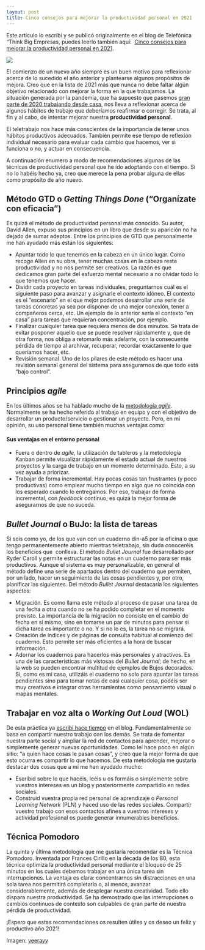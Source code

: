 ```yaml
---
layout: post
title: Cinco consejos para mejorar la productividad personal en 2021
---
```

Este artículo lo escribí y se publicó originalmente en el blog de Telefónica “Think Big Empresas, puedes leerlo también aquí:  [Cinco consejos para mejorar la productividad personal en 2021](https://empresas.blogthinkbig.com/consejos-para-mejorar-productividad/).

![](jcarlosmartin.github.io/images/fotopostproductividad.jpg)

El comienzo de un nuevo año siempre es un buen motivo para reflexionar acerca de lo sucedido el año anterior y plantearse algunos propósitos de mejora. Creo que en la lista de 2021 más que nunca no debe faltar algún objetivo relacionado con mejorar la forma en la que trabajamos. La situación generada por la pandemia, que ha supuesto que pasemos [gran parte de 2020 trabajando desde casa](https://empresas.blogthinkbig.com/teletrabajo-y-circunstancias-desde-casa-con-humor), nos lleva a reflexionar acerca de algunos hábitos de trabajo que deberíamos reafirmar o corregir. Se trata, al fin y al cabo, de intentar mejorar nuestra **productividad personal**.

El teletrabajo nos hace más conscientes de la importancia de tener unos hábitos productivos adecuados. También permite ese tiempo de reflexión individual necesario para evaluar cada cambio que hacemos, ver si funciona o no, y actuar en consecuencia.

A continuación enumero a modo de recomendaciones algunas de las técnicas de productividad personal que he ido adoptando con el tiempo. Si no lo habéis hecho ya, creo que merece la pena probar alguna de ellas como propósito de año nuevo.

## **Método GTD o _Getting Things Done_ (“Organízate con eficacia”)**

Es quizá el método de productividad personal más conocido. Su autor, David Allen, expuso sus principios en un libro que desde su aparición no ha dejado de sumar adeptos. Entre los principios de GTD que personalmente me han ayudado más están los siguientes:

-   Apuntar todo lo que tenemos en la cabeza en un único lugar. Como recoge Allen en su obra, tener muchas cosas en la cabeza resta productividad y no nos permite ser creativos. La razón es que dedicamos gran parte del esfuerzo mental necesario a no olvidar todo lo que tenemos que hacer.
-   Dividir cada proyecto en tareas individuales, preguntarnos cuál es el siguiente paso para avanzar y asignarle el contexto idóneo. El contexto es el “escenario” en el que mejor podemos desarrollar una serie de tareas concretas ya sea por disponer de una mejor conexión, tener a compañeros cerca, etc. Un ejemplo de lo anterior sería el contexto “en casa” para tareas que requieran concentración, por ejemplo.
-   Finalizar cualquier tarea que requiera menos de dos minutos. Se trata de evitar posponer aquello que se puede resolver rápidamente y, que de otra forma, nos obliga a retomarlo más adelante, con la consecuente pérdida de tiempo al archivar, recuperar, recordar exactamente lo que queríamos hacer, etc.
-   Revisión semanal. Uno de los pilares de este método es hacer una revisión semanal general del sistema para asegurarnos de que todo está “bajo control”.

## **Principios _agile_**

En los últimos años se ha hablado mucho de la [metodología _agile_](https://empresas.blogthinkbig.com/agile-es-rectificar-antes-para-acertar-pronto/). Normalmente se ha hecho referido al trabajo en equipo y con el objetivo de desarrollar un producto/servicio o gestionar un proyecto. Pero, en mi opinión, su uso personal tiene también muchas ventajas como:

#### Sus ventajas en el entorno personal

-   Fuera o dentro de _agile,_ la utilización de tableros y la metodología Kanban permite visualizar rápidamente el estado actual de nuestros proyectos y la carga de trabajo en un momento determinado. Esto, a su vez ayuda a priorizar.
-   Trabajar de forma incremental. Hay pocas cosas tan frustrantes (y poco productivas) como emplear mucho tiempo en algo que no coincida con los esperado cuando lo entregamos. Por eso, trabajar de forma incremental, con _feedback_ continuo, es quizá la mejor forma de asegurarnos de que no suceda.

## **_Bullet Journal_** **o BuJo: la lista de tareas**

Si sois como yo, de los que van con un cuaderno din-a5 por la oficina o que tengo permanentemente abierto mientras teletrabajo, sin duda conoceréis los beneficios que  conlleva. El método _Bullet Journal_ fue desarrollado por Ryder Caroll y permite estructurar las notas en un cuaderno para ser más productivos. Aunque el sistema es muy personalizable, en general el método define una serie de apartados dentro del cuaderno que permiten, por un lado, hacer un seguimiento de las cosas pendientes y, por otro, planificar las siguientes. Del método _Bullet Journal_ destacaría los siguientes aspectos:

-   Migración. Es como llama este método al proceso de pasar una tarea de una fecha a otra cuando no se ha podido completar en el momento previsto. La importancia de la migración no consiste en el cambio de fecha en sí mismo, sino en tomarse un par de minutos para pensar si dicha tarea es importante o no. Y si no lo es, la tarea no se migrará.
-   Creación de índices y de páginas de consulta habitual al comienzo del cuaderno. Esto permite ser más eficientes a la hora de buscar información.
-   Adornar los cuadernos para hacerlos más personales y atractivos. Es una de las características más vistosas del _Bullet Journal_; de hecho, en la web se pueden encontrar multitud de ejemplos de Bujos decorados. Si, como es mi caso, utilizáis el cuaderno no solo para apuntar las tareas pendientes sino para tomar notas de casi cualquier cosa, podéis ser muy creativos e integrar otras herramientas como pensamiento visual o mapas mentales.

## **Trabajar en voz alta o _Working Out Loud_ (WOL)**

De esta práctica ya [escribí hace tiempo](https://empresas.blogthinkbig.com/compartes-o-contribuyes-trabajar-en-voz-alta-un-nuevo-paradigma) en el blog. Fundamentalmente se basa en compartir nuestro trabajo con los demás. Se trata de fomentar nuestra parte social y ampliar la red de contactos para aprender, mejorar o simplemente generar nuevas oportunidades. Como leí hace poco en algún sitio: “a quien hace cosas le pasan cosas”, y creo que la mejor forma de que esto ocurra es compartir lo que hacemos. De esta metodología me gustaría destacar dos cosas que a mí me han ayudado mucho:

-   Escribid sobre lo que hacéis, leéis u os formáis o simplemente sobre vuestros intereses en un blog y posteriormente compartidlo en redes sociales.
-   Construid vuestra propia red personal de aprendizaje o _Personal Learning Network_ (PLN) y haced uso de las redes sociales. Compartir vuestro trabajo con esos contactos afines a vuestros intereses y actividad profesional os puede generar innumerables beneficios.

## **Técnica Pomodoro**

La quinta y última metodología que me gustaría recomendar es la Técnica Pomodoro. Inventada por Frances Cirillo en la década de los 80, esta técnica optimiza la productividad personal mediante el bloqueo de 25 minutos en los cuales debemos trabajar en una única tarea sin interrupciones. La ventaja es clara: concentrarnos sin distracciones en una sola tarea nos permitirá completarla o, al menos, avanzar considerablemente, además de desplegar nuestra creatividad. Todo ello dispara nuestra productividad. Se ha demostrado que las interrupciones o cambios continuos de contexto son culpables de gran parte de nuestra pérdida de productividad.

¡Espero que estas recomendaciones os resulten útiles y os deseo un feliz y productivo año 2021!

Imagen: [veerayy](https://www.flickr.com/photos/80645652@N07/34495529923/sizes/h/)
